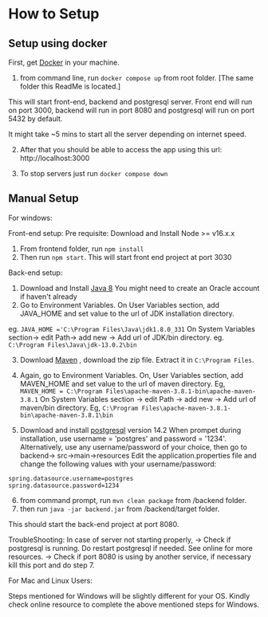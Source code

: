 # How to Setup
## Setup using docker
First, get [Docker](https://docs.docker.com/get-docker/) in your machine. 

1. from command line, run `docker compose up` from root folder. [The same folder this ReadMe is located.]

This will start front-end, backend and postgresql server. Front end will run on port 3000, backend will run in port 8080 
and postgresql will run on port 5432 by default.

It might take ~5 mins to start all the server depending on internet speed. 

2. After that you should be able to access the app using this url: http://localhost:3000

3. To stop servers just run  `docker compose down` 

## Manual Setup

For windows: 

Front-end setup:
Pre requisite: Download and Install Node >= v16.x.x 
1. From frontend folder, run `npm install`
2. Then run `npm start`. This will start front end project at port 3030

Back-end setup:

1. Download and Install [Java 8](https://www.oracle.com/java/technologies/downloads/#java8-windows)
 You might need to create an Oracle account if haven't already
2. Go to Environment Variables.
 On User Variables section, add JAVA_HOME and set value to the url of JDK installation directory.
 
 eg. `JAVA_HOME ='C:\Program Files\Java\jdk1.8.0_331`
 On System Variables section-> edit Path-> add new -> Add url of JDK/bin directory.
   eg. `C:\Program Files\Java\jdk-13.0.2\bin`

3. Download [Maven](https://maven.apache.org/download.cgi) , download the zip file. Extract it in `C:\Program Files`.
4. Again, go to Environment Variables. 
 On, User Variables section, add MAVEN_HOME and set value to the url of maven directory.
 Eg, `MAVEN_HOME = C:\Program Files\apache-maven-3.8.1-bin\apache-maven-3.8.1`
 On System Variables section -> edit Path -> add new -> Add url of maven/bin directory.
 Eg, `C:\Program Files\apache-maven-3.8.1-bin\apache-maven-3.8.1\bin`

5. Download and install [postgresql](https://www.postgresql.org/download/windows/) version 14.2
 When prompet  during installation, use username = 'postgres' and password = '1234'.
 Alternatively, use any username/password of your choice, then go to backend-> src->main->resources
 Edit the application.properties file and change the following values with your username/password:
 ```
 spring.datasource.username=postgres
 spring.datasource.password=1234
 ```
6. from command prompt,  run `mvn clean package` from /backend folder.
7. then run `java -jar backend.jar` from /backend/target folder.
 
 This should start the back-end project at port 8080.
 
 TroubleShooting: 
 In case of server not starting properly, 
 -> Check if postgresql is running. Do restart postgresql if needed. See online for more resources.
 -> Check if port 8080 is using by another service, if necessary kill this port and do step 7.
 
 
 For Mac and Linux Users:
 
 Steps mentioned for Windows will be slightly different for your OS. Kindly check online resource
 to complete the above mentioned steps for Windows.  
 